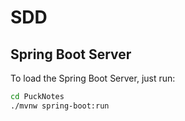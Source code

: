 # SDD

## Spring Boot Server

To load the Spring Boot Server, just run:

```sh
cd PuckNotes
./mvnw spring-boot:run
```
